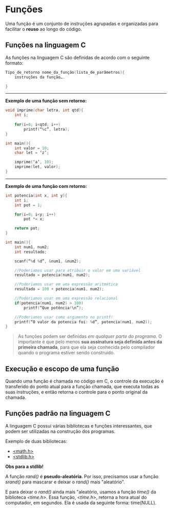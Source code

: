 # Funções

Uma função é um conjunto de instruções agrupadas e organizadas para facilitar o **reuso** ao longo do código.

## Funções na linguagem C

As funções na linguagem C são definidas de acordo com o seguinte formato:

```C
Tipo_de_retorno nome_da_função(lista_de_parâmetros){
    instruções da função….

}
```

---

**Exemplo de uma função sem retorno:**
```C
void imprime(char letra, int qtd){
    int i;
    
    for(i=0; i<qtd; i++)
        printf(“%c”, letra);
}
```

```C
int main(){
    int valor = 10;
    char let = ‘z’;

    imprime(‘a’, 10);
    imprime(let, valor);
}
```

---

**Exemplo de uma função com retorno:**
```C
int potencia(int x, int y){
    int i;
    int pot = 1;

    for(i=0; i<y; i++)
        pot *= x;

    return pot;
}
```

```C
int main(){
    int num1, num2;
    int resultado;

    scanf(“%d %d”, &num1, &num2);

    //Poderiamos usar para atribuir o valor em uma variável
    resultado = potencia(num1, num2);

    //Poderiamos usar em uma expressão aritmética
    resultado = 100 + potencia(num1, num2);

    //Poderiamos usar em uma expressão relacional
    if(potencia(num1, num2) > 100)
        printf(“Que potência!\n”);

    //Poderiamos usar como argumento no printf!
    printf(“O valor da potencia foi: %d”, potencia(num1, num2));
}
```

> As funções podem ser definidas _em qualquer parte do programa_. O importante é que pelo menos **sua assinatura seja definida antes da primeira chamada**, para que ela seja conhecida pelo compilador quando o programa estiver sendo construído.

## Execução e escopo de uma função

Quando uma função é chamada no código em C, o controle da execução é transferido do ponto atual para a função chamada, que executa todas as suas instruções, e então retorna o controle para o ponto original da chamada.

## Funções padrão na linguagem C
A linguagem C possui várias bibliotecas e funções interessantes, que podem ser utilizadas na construção dos programas.

Exemplo de duas bibliotecas:

- [<math.h>](https://petbcc.ufscar.br/math/)
- [<stdlib.h>](https://petbcc.ufscar.br/stdlib/)

**Obs para a stdlib!**

A função _rand()_ é **pseudo-aleatória**. Por isso, precisamos usar a função _srand()_ para mascarar e deixar o _rand()_ mais "aleatório".

E para deixar o _rand()_ ainda mais "aleatório, usamos a função _time()_ da biblioteca _<time.h>_. Essa função, _<time.h>_, retorna a hora atual do computador, em segundos. Ela é usada da seguinte forma: time(NULL).